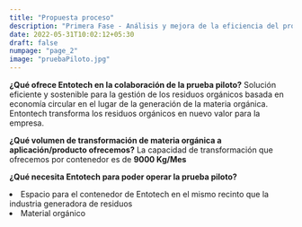```yaml
---
title: "Propuesta proceso"
description: "Primera Fase - Análisis y mejora de la eficiencia del proceso de transformación de residuos orgánicos"
date: 2022-05-31T10:02:12+05:30
draft: false
numpage: "page_2"
image: "pruebaPiloto.jpg"
---
```

<p><strong>¿Qué ofrece Entotech en la colaboración de la prueba piloto?</strong> Solución eficiente y sostenible para la gestión de los residuos orgánicos basada en economía circular en el lugar de la generación de la materia orgánica. Entontech transforma los residuos orgánicos en nuevo valor para la empresa.</p>                      

<p><strong>¿Qué volumen de transformación de materia orgánica a aplicación/producto ofrecemos?</strong> La capacidad de transformación que ofrecemos por contenedor es de <strong>9000 Kg/Mes</strong></p>

<p><strong>¿Qué necesita Entotech para poder operar la prueba piloto?</strong> 
    <li> Espacio para el contenedor de Entotech en el mismo recinto que la industria generadora de residuos </li>
    <li> Material orgánico </li>
</p></br>